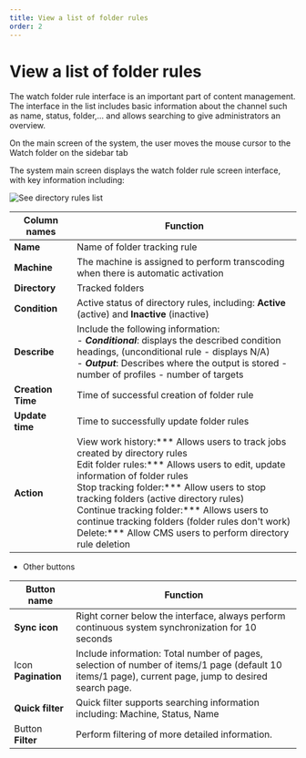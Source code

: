 ```yaml
---
title: View a list of folder rules
order: 2
---
```


# View a list of folder rules

The watch folder rule interface is an important part of content management. The interface in the list includes basic information about the channel such as name, status, folder,... and allows searching to give administrators an overview.

On the main screen of the system, the user moves the mouse cursor to the Watch folder on the sidebar tab

The system main screen displays the watch folder rule screen interface, with key information including:

![See directory rules list](/images/media-vod/watch-folder-rule/view-watch-folder-rule-list.png)

| Column names      | Function                                                                                                                                                                                                                                                                                                                                                                                                                                                                              |
| ----------------- | ------------------------------------------------------------------------------------------------------------------------------------------------------------------------------------------------------------------------------------------------------------------------------------------------------------------------------------------------------------------------------------------------------------------------------------------------------------------------------------- |
| **Name**          | Name of folder tracking rule                                                                                                                                                                                                                                                                                                                                                                                                                                                          |
| **Machine**       | The machine is assigned to perform transcoding when there is automatic activation                                                                                                                                                                                                                                                                                                                                                                                                     |
| **Directory**     | Tracked folders                                                                                                                                                                                                                                                                                                                                                                                                                                                                       |
| **Condition**     | Active status of directory rules, including: **Active** (active) and **Inactive** (inactive)                                                                                                                                                                                                                                                                                                                                                    |
| **Describe**      | Include the following information: <br/>- _**Conditional**_: displays the described condition headings, (unconditional rule - displays N/A) <br/>- _**Output**_: Describes where the output is stored - number of profiles - number of targets                                                                                                                                                                                                                     |
| **Creation Time** | Time of successful creation of folder rule                                                                                                                                                                                                                                                                                                                                                                                                                                            |
| **Update time**   | Time to successfully update folder rules                                                                                                                                                                                                                                                                                                                                                                                                                                              |
| **Action**        | View work history:\*\*\* Allows users to track jobs created by directory rules<br/>Edit folder rules:\*\*\* Allows users to edit, update information of folder rules<br/>Stop tracking folder:\*\*\* Allow users to stop tracking folders (active directory rules)<br/>Continue tracking folder:\*\*\* Allows users to continue tracking folders (folder rules don't work)<br/>Delete:\*\*\* Allow CMS users to perform directory rule deletion |

- Other buttons

| Button name         | Function                                                                                                                                                                 |
| ------------------- | ------------------------------------------------------------------------------------------------------------------------------------------------------------------------ |
| **Sync icon**       | Right corner below the interface, always perform continuous system synchronization for 10 seconds                                                                        |
| Icon **Pagination** | Include information: Total number of pages, selection of number of items/1 page (default 10 items/1 page), current page, jump to desired search page. |
| **Quick filter**    | Quick filter supports searching information including: Machine, Status, Name                                                                                             |
| Button **Filter**   | Perform filtering of more detailed information.                                                                                                                          |
